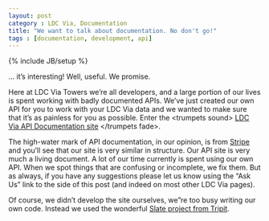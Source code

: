 ```yaml
---
layout: post
category : LDC Via, Documentation
title: "We want to talk about documentation. No don't go!"
tags : [documentation, development, api]
---
```

{% include JB/setup %}

… it’s interesting! Well, useful. We promise.

Here at LDC Via Towers we’re all developers, and a large portion of our lives is spent working with badly documented APIs. We’ve just created our own API for you to work with your LDC Via data and we wanted to make sure that it’s as painless for you as possible. Enter the &lt;trumpets sound&gt; [LDC Via API Documentation site](http://api.ldcvia.com) &lt;/trumpets fade&gt;.

The high-water mark of API documentation, in our opinion, is from [Stripe](https://stripe.com/docs/api) and you’ll see that our site is very similar in structure. Our API site is very much a living document. A lot of our time currently is spent using our own API. When we spot things that are confusing or incomplete, we fix them. But as always, if you have any suggestions please let us know using the “Ask Us” link to the side of this post (and indeed on most other LDC Via pages).

Of course, we didn’t develop the site ourselves, we”re too busy writing our own code. Instead we used the wonderful [Slate project from Tripit](https://github.com/tripit/slate).
